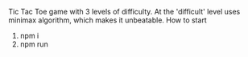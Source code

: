 Tic Tac Toe game with 3 levels of difficulty. At the 'difficult' level uses minimax algorithm, which makes it unbeatable. 
How to start 
1. npm i 
2. npm run
